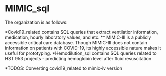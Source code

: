 # MIMIC_sql

The organization is as follows:

*Covid19_related contains SQL queries that extract ventilatior information, medication, hourly laboratory values, and etc. 
** MIMIC-III is a publicly accessible critical care database. Though MIMIC-III does not contain information on patients with COVID-19, its highly accessible nature makes it useful for prototyping.
*Hemodilution_sql contains SQL queries related to HST 953 projects - predicting hemoglobin level after fluid resuscitation

*TODOS: Converting covid19_related to mimic-iv version
